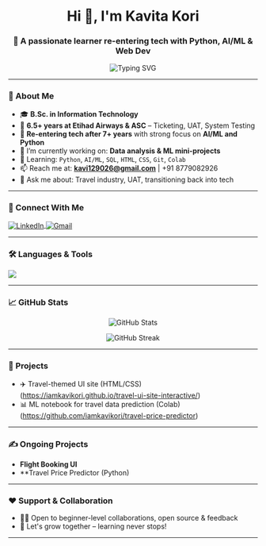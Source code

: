 <h1 align="center">Hi 👋, I'm Kavita Kori</h1>
<h3 align="center">🌸 A passionate learner re-entering tech with Python, AI/ML & Web Dev</h3>

<p align="center">
  <img src="https://readme-typing-svg.herokuapp.com?font=Fira+Code&duration=3000&pause=1000&center=true&vCenter=true&width=435&lines=Python+%7C+AI+ML+Enthusiast;Ex-Etihad+%7C+Ticketing+%7C+UAT;Learning+and+Building+Daily+%F0%9F%92%AA" alt="Typing SVG" />
</p>

---

### 🧾 About Me

- 🎓 **B.Sc. in Information Technology**  
- 💼 **6.5+ years at Etihad Airways & ASC** – Ticketing, UAT, System Testing  
- 🚀 **Re-entering tech after 7+ years** with strong focus on **AI/ML and Python**
- 🔭 I’m currently working on: **Data analysis & ML mini-projects**
- 🌱 Learning: `Python`, `AI/ML`, `SQL`, `HTML`, `CSS`, `Git`, `Colab`
- 📫 Reach me at: **kavi129026@gmail.com** | +91 8779082926
- 💬 Ask me about: Travel industry, UAT, transitioning back into tech

---

### 📌 Connect With Me

<p align="left">
  <a href="https://www.linkedin.com/in/kavita-kori-274b3b357" target="blank">
    <img align="center" src="https://img.shields.io/badge/LinkedIn-0077B5?style=flat&logo=linkedin&logoColor=white" alt="LinkedIn" />
  </a>
  <a href="mailto:kavi129026@gmail.com">
    <img align="center" src="https://img.shields.io/badge/Gmail-D14836?style=flat&logo=gmail&logoColor=white" alt="Gmail" />
  </a>
</p>

---

### 🛠️ Languages & Tools

<p align="left">
  <img src="https://skillicons.dev/icons?i=python,html,css,git,vscode,github,oracle,linux,visualstudio" />
</p>

---

### 📈 GitHub Stats

<p align="center">
  <img src="https://github-readme-stats.vercel.app/api?username=iamkavikori&show_icons=true&theme=radical" alt="GitHub Stats" />
</p>

<p align="center">
  <img src="https://github-readme-streak-stats.herokuapp.com/?user=kavitakori&theme=tokyonight" alt="GitHub Streak" />
</p>

---

### 🧠 Projects
- ✈️ Travel-themed UI site (HTML/CSS) (https://iamkavikori.github.io/travel-ui-site-interactive/)
- 📊 ML notebook for travel data prediction (Colab) (https://github.com/iamkavikori/travel-price-predictor)

---

### ✍️ Ongoing Projects 
- **Flight Booking UI**
- **Travel Price Predictor (Python)

---

### ❤️ Support & Collaboration
- 👩‍💻 Open to beginner-level collaborations, open source & feedback  
- 🌱 Let's grow together – learning never stops!

---

